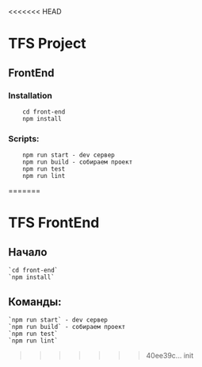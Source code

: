 <<<<<<< HEAD
# TFS Project

## FrontEnd

### Installation
```
    cd front-end
    npm install
```
### Scripts:
```
    npm run start - dev сервер
    npm run build - собираем проект
    npm run test
    npm run lint
```
=======
# TFS FrontEnd

## Начало
    `cd front-end`
    `npm install`

## Команды:
    `npm run start` - dev сервер
    `npm run build` - собираем проект
    `npm run test`
    `npm run lint`
>>>>>>> 40ee39c... init
